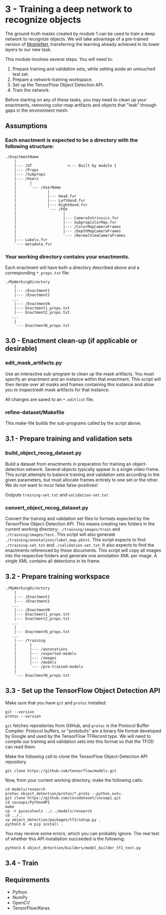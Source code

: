 # 3 - Training a deep network to recognize objects

The ground-truth masks created by module 1 can be used to train a deep network to recognize objects. We will take advantage of a pre-trained version of [MobileNet](https://arxiv.org/abs/1704.04861), transferring the learning already achieved in its lower layers to our new task.

This module involves several steps. You will need to:
1. Prepare training and validation sets, while setting aside an untouched test set.
2. Prepare a network-training workspace.
3. Set up the TensorFlow Object Detection API.
4. Train the network.

Before starting on any of these tasks, you may need to clean up your enactments, removing color-map artifacts and objects that "leak" through gaps in the environment mesh.

## Assumptions

### Each enactment is expected to be a directory with the following structure:
```
./EnactmentName
    |
    |--- /GT                <--- Built by module 1
    |--- /Props
    |--- /Subprops
    |--- /Users
    |      |
    |      `--- /UserName
    |              |
    |              |--- Head.fvr
    |              |--- LeftHand.fvr
    |              |--- RightHand.fvr
    |              `--- /POV
    |                     |
    |                     |--- CameraIntrinsics.fvr
    |                     |--- SubpropColorMap.fvr
    |                     |--- /ColorMapCameraFrames
    |                     |--- /DepthMapCameraFrames
    |                     `--- /NormalViewCameraFrames
    |--- Labels.fvr
    `--- metadata.fvr
```
### Your working directory contains your enactments.

Each enactment will have both a directory described above and a corresponding `*_props.txt` file:
```
./MyWorkingDirectory
    |
    |--- /Enactment1
    |--- /Enactment2
   ...
    |--- /EnactmentN
    |--- Enactment1_props.txt
    |--- Enactment2_props.txt
   ...
    |
    `--- EnactmentN_props.txt
```

## 3.0 - Enactment clean-up (if applicable or desirable)

### edit_mask_artifacts.py

Use an interactive sub-program to clean up the mask artifacts. You must specify an enactment and an instance within that enactment. This script will then iterate over all masks and frames containing this instance and allow you to inspect/edit mask artifacts for that instance.

All changes are saved to an `*.editlist` file.

### refine-dataset/Makefile

This make-file builds the sub-programs called by the script above.

## 3.1 - Prepare training and validation sets

### build_object_recog_dataset.py

Build a dataset from enactments in preparation for training an object-detection network. Several objects typically appear in a single video frame. This script attempts to balance training and validation sets according to the given parameters, but must allocate frames entirely to one set or the other. We do not want to incur false false-positives!

Outputs `training-set.txt` and `validation-set.txt`

### convert_object_recog_dataset.py

Convert the training and validation set files to formats expected by the TensorFlow Object-Detection API. This means creating two folders in the current working directory: `./training/images/train` and `./training/images/test`. This script will also generate `./training/annotations/label_map.pbtxt`. This script expects to find `./training-set.txt` and `./validation-set.txt`. It also expects to find the enactments referenced by these documents. This script will copy all images into the respective folders and generate one annotation XML per image. A single XML contains all detections in its frame.

## 3.2 - Prepare training workspace
```
./MyWorkingDirectory
    |
    |--- /Enactment1
    |--- /Enactment2
   ...
    |--- /EnactmentN
    |--- Enactment1_props.txt
    |--- Enactment2_props.txt
   ...
    |
    |--- EnactmentN_props.txt
   ...
    |--- /training
    |      |
    |      |--- /annotations
    |      |--- /exported-models
    |      |--- /images
    |      |--- /models
    |      `--- /pre-trained-models
    |
    `--- EnactmentN_props.txt
```

## 3.3 - Set up the TensorFlow Object Detection API

Make sure that you have `git` and `protoc` installed:
```
git --version
protoc --version
```

`git` fetches repositories from GitHub, and `protoc` is the Protocol Buffer Compiler. Protocol buffers, or "protobufs" are a binary file format developed by Google and used by the TensorFlow TFRecord type. We will need to compile our training and validation sets into this format so that the TFOD can read them.

Make the following call to clone the TensorFlow Object-Detection API repository.
```
git clone https://github.com/tensorflow/models.git
```

Now, from your current working directory, make the following calls:
```
cd models/research
protoc object_detection/protos/*.proto --python_out=.
git clone https://github.com/cocodataset/cocoapi.git
cd cocoapi/PythonAPI
make
cp -r pycocotools ../../models/research
cd ../..
cp object_detection/packages/tf2/setup.py .
python3.6 -m pip install .
```

You may receive some errors, which you can probably ignore. The real test of whether this API installation succeeded is the following:
```
python3.6 object_detection/builders/model_builder_tf2_test.py
```

## 3.4 - Train

## Requirements
- Python
- NumPy
- OpenCV
- TensorFlow/Keras
